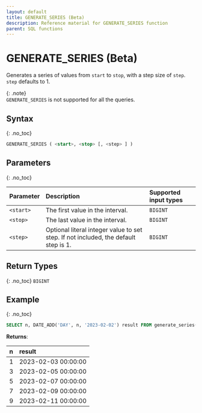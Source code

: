 ```yaml
---
layout: default
title: GENERATE_SERIES (Beta)
description: Reference material for GENERATE_SERIES function
parent: SQL functions
---
```


# GENERATE_SERIES (Beta)
Generates a series of values from `start` to `stop`, with a step size of `step`. `step` defaults to 1.

{: .note}  
`GENERATE_SERIES` is not supported for all the queries.

## Syntax
{: .no_toc}

```sql
GENERATE_SERIES ( <start>, <stop> [, <step> ] )
```

<Syntax>

## Parameters
{: .no_toc}

| Parameter | Description | Supported input types |
| :--------- |:------------|:-|
| `<start>`  | The first value in the interval. | `BIGINT` |
| `<stop>` | The last value in the interval. |  `BIGINT ` |
| `<step>` | Optional literal integer value to set step. If not included, the default step is 1. | `BIGINT ` |


## Return Types
{: .no_toc}
`BIGINT`


## Example
{: .no_toc}


```sql
SELECT n, DATE_ADD('DAY', n, '2023-02-02') result FROM generate_series(1, 10, 2) s(n)
```

**Returns**:

| n | result |
| :--- | :--- |
| 1 | 2023-02-03 00:00:00 |
| 3 | 2023-02-05 00:00:00 |
| 5 | 2023-02-07 00:00:00 |
| 7 | 2023-02-09 00:00:00 |
| 9 | 2023-02-11 00:00:00 |

